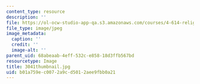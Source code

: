 ```yaml
---
content_type: resource
description: ''
file: https://ol-ocw-studio-app-qa.s3.amazonaws.com/courses/4-614-religious-architecture-and-islamic-cultures-fall-2002/b01a759ec0072a9cd5012aee9fbb0a21_3041thumbnail.jpg
file_type: image/jpeg
image_metadata:
  caption: ''
  credit: ''
  image-alt: ''
parent_uid: 68abeaab-4eff-532c-e858-18d3ffb567bd
resourcetype: Image
title: 3041thumbnail.jpg
uid: b01a759e-c007-2a9c-d501-2aee9fbb0a21
---
```

